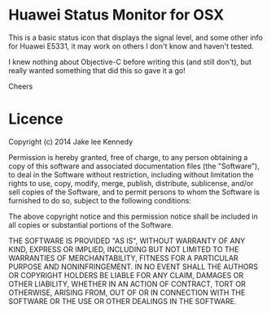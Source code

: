 # Huawei Status Monitor for OSX

This is a basic status icon that displays the signal level, and some other info for Huawei E5331, it may work on others I don't know and haven't tested.

I knew nothing about Objective-C before writing this (and still don't), but really wanted something that did this so gave it a go!

Cheers

# Licence

Copyright (c) 2014 Jake lee Kennedy

Permission is hereby granted, free of charge, to any person obtaining a copy
of this software and associated documentation files (the "Software"), to deal
in the Software without restriction, including without limitation the rights
to use, copy, modify, merge, publish, distribute, sublicense, and/or sell
copies of the Software, and to permit persons to whom the Software is
furnished to do so, subject to the following conditions:

The above copyright notice and this permission notice shall be included in
all copies or substantial portions of the Software.

THE SOFTWARE IS PROVIDED "AS IS", WITHOUT WARRANTY OF ANY KIND, EXPRESS OR
IMPLIED, INCLUDING BUT NOT LIMITED TO THE WARRANTIES OF MERCHANTABILITY,
FITNESS FOR A PARTICULAR PURPOSE AND NONINFRINGEMENT. IN NO EVENT SHALL THE
AUTHORS OR COPYRIGHT HOLDERS BE LIABLE FOR ANY CLAIM, DAMAGES OR OTHER
LIABILITY, WHETHER IN AN ACTION OF CONTRACT, TORT OR OTHERWISE, ARISING FROM,
OUT OF OR IN CONNECTION WITH THE SOFTWARE OR THE USE OR OTHER DEALINGS IN
THE SOFTWARE.